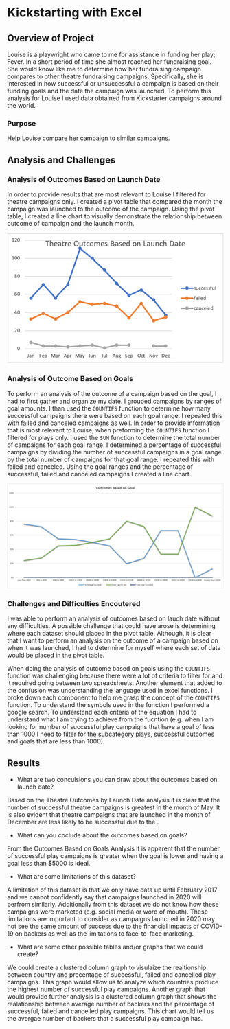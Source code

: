 # Kickstarting with Excel
## Overview of Project
Louise is a playwright who came to me for assistance in funding her play; Fever. In a short period of time she almost reached her fundraising goal. She would know like me to determine how her fundraising campaign compares to other theatre fundraising campaigns. Specifically, she is interested in how successful or unsuccessful a campaign is based on their funding goals and the date the campaign was launched. To perform this analysis for Louise I used data obtained from Kickstarter campaigns around the world.

### Purpose
Help Louise compare her campaign to similar campaigns.
 
## Analysis and Challenges 

### Analysis of Outcomes Based on Launch Date
In order to provide results that are most relevant to Louise I filtered for theatre campaigns only. I created a pivot table that compared the month the campaign was launched to the outcome of the campaign. Using the pivot table, I created a line chart to visually demonstrate the relationship between outcome of campaign and the launch month. 

![Theatre_Outcomes_vs_Launch](https://github.com/mdhugge/kickstarter-analysis/blob/main/Resources/Theatre_Outcomes_vs_Launch.png)
 

### Analysis of Outcome Based on Goals
To perform an analysis of the outcome of a campaign based on the goal, I had to first gather and organize my date. I grouped campaigns by ranges of goal amounts. I than used the `COUNTIFS` function to determine how many successful campaigns there were based on each goal range. I repeated this with failed and canceled campaigns as well. In order to provide information that is most relevant to Louise, when preforming the `COUNTIFS` function I filtered for plays only. I used the `SUM` function to determine the total number of campaigns for each goal range. I determined a percentage of successful campaigns by dividing the number of successful campaigns in a goal range by the total number of campaigns for that goal range. I repeated this with failed and canceled. Using the goal ranges and the percentage of successful, failed and canceled campaigns I created a line chart. 

![Outcomes_vs_Goals](https://github.com/mdhugge/kickstarter-analysis/blob/main/Resources/Outcomes_vs_Goals.png)

### Challenges and Difficulties Encoutered

I was able to perform an analysis of outcomes based on lauch date without any difficulties. A possible challenge that could have arose is determining where each dataset should placed in the pivot table. Although, it is clear that I want to perform an analysis on the outcome of a campaign based on when it was launched, I had to determine for myself where each set of data would be placed in the pivot table.

When doing the analysis of outcome based on goals using the `COUNTIFS` function was challenging because there were a lot of criteria to filter for and it required going between two spreadsheets. Another element that added to the confusion was understanding the language used in excel functions. I broke down each component to help me grasp the concept of the `COUNTIFS` function. To understand the symbols used in the function I performed a google search. To understand each criteria of the equation I had to understand what I am trying to achieve from the fucntion (e.g. when I am looking for number of successful play campaigns that have a goal of less than 1000 I need to filter for the subcategory plays, successful outcomes and goals that are less than 1000). 

## Results
- What are two conculsions you can draw about the outcomes based on launch date?

Based on the Theatre Outcomes by Launch Date analysis it is clear that the number of successful theatre campaigns is greatest in the month of May. It is also evident that theatre campaigns that are launched in the month of December are less likely to be successful due to the .

- What can you coclude about the outcomes based on goals?

From the Outcomes Based on Goals Analysis it is apparent that the number of successful play campaigns is greater when the goal is lower and having a goal less than $5000 is ideal. 

- What are some limitations of this dataset?

A limitation of this dataset is that we only have data up until February 2017 and we cannot confidently say that campaigns launched in 2020 will perfrom similarly. Additionally from this dataset we do not know how these campaigns were marketed (e.g. social media or word of mouth). These limitations are important to consider as campaigns launched in 2020 may not see the same amount of success due to the financial impacts of COVID-19 on backers as well as the limitations to face-to-face marketing. 

- What are some other possible tables and/or graphs that we could create?

We could create a clustered column graph to visulaize the realtionship between country and precentage of successful, failed and cancelled play campaigns. This graph would allow us to analyze which countries produce the highest number of successful play campaigns. Another graph that would provide further analysis is a clustered column graph that shows the realationship between average number of backers and the percentage of successful, failed and cancelled play campaigns. This chart would tell us the avergae number of backers that a successful play campaign has. 
